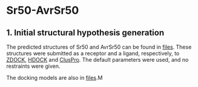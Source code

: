 # Sr50-AvrSr50

## 1. Initial structural hypothesis generation

The predicted structures of Sr50 and AvrSr50 can be found in [files](https://github.com/s-kyungyong/Sr50-AvrSr50/tree/main/files). These structures were submitted as a receptor and a ligand, respectively, to [ZDOCK](https://zdock.umassmed.edu/), [HDOCK](http://hdock.phys.hust.edu.cn/) and [ClusPro](https://cluspro.bu.edu/login.php). The default parameters were used, and no restraints were given. 

The docking models are also in [files](https://github.com/s-kyungyong/Sr50-AvrSr50/tree/main/files).M
